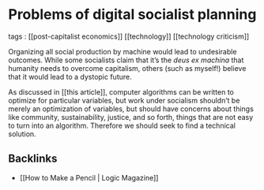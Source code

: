 # Problems of digital socialist planning

tags
: [[post-capitalist economics]] [[technology]] [[technology criticism]]

Organizing all social production by machine would lead to undesirable outcomes. While some socialists claim that it&rsquo;s the _deus ex machina_ that humanity needs to overcome capitalism, others (such as myself!) believe that it would lead to a dystopic future.

As discussed in [[this article]], computer algorithms can be written to optimize for particular variables, but work under socialism shouldn&rsquo;t be merely an optimization of variables, but should have concerns about things like community, sustainability, justice, and so forth, things that are not easy to turn into an algorithm. Therefore we should seek to find a technical solution.


<a id="orgccfe740"></a>

## Backlinks

-   [[How to Make a Pencil | Logic Magazine]]

